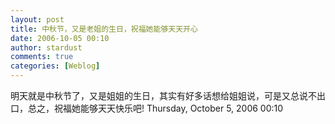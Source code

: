 ```yaml
---
layout: post
title: 中秋节，又是老姐的生日，祝福她能够天天开心
date: 2006-10-05 00:10
author: stardust
comments: true
categories: [Weblog]
---
```

明天就是中秋节了，又是姐姐的生日，其实有好多话想给姐姐说，可是又总说不出口，总之，祝福她能够天天快乐吧!
Thursday, October 5, 2006 00:10
